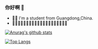 ### 你好啊 👋

- 👨‍🎓 I'm a student from Guangdong,China.
- 🤔🤔🤔🤔🤔🤔🤔🤔🤔🤔🤔🤔🤔🤔🤔🤔🤔🤔🤔🤔 



[![Anurag's github stats](https://github-readme-stats.vercel.app/api?username=Ah-Bo&show_icons=true&count_private=true)](https://github.com/anuraghazra/github-readme-stats)

[![Top Langs](https://github-readme-stats.vercel.app/api/top-langs/?username=Ah-Bo)](https://github.com/anuraghazra/github-readme-stats)

